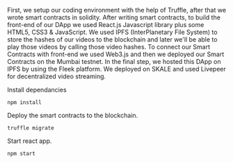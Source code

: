 First, we setup our coding environment with the help of Truffle, after that we wrote smart contracts in solidity. After writing smart contracts, to build the front-end of our DApp we used React.js Javascript library plus some HTML5, CSS3 & JavaScript.
We used IPFS (InterPlanetary File System) to store the hashes of our videos to the blockchain and later we'll be able to play those videos by calling those video hashes.
To connect our Smart Contracts with front-end we used Web3.js and then we deployed our Smart Contracts on the Mumbai testnet. In the final step, we hosted this DApp on IPFS by using the Fleek platform. We deployed on SKALE and used Livepeer for decentralized video streaming.

Install dependancies

```
npm install
```

Deploy the smart contracts to the blockchain.

```
truffle migrate
```

Start react app.

```
npm start
```

